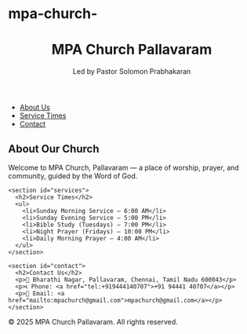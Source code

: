 # mpa-church- 
<!DOCTYPE html>
<html lang="en">
<head>
  <meta charset="UTF-8">
  <meta name="viewport" content="width=device-width, initial-scale=1">
  <title>MPA Church Pallavaram</title>
  <link rel="stylesheet" href="styles.css">
</head>
<body>
  <header>
    <h1>MPA Church Pallavaram</h1>
    <p>Led by Pastor Solomon Prabhakaran</p>
  </header>

  <nav>
    <ul>
      <li><a href="#about">About Us</a></li>
      <li><a href="#services">Service Times</a></li>
      <li><a href="#contact">Contact</a></li>
    </ul>
  </nav>

  <main>
    <section id="about">
      <h2>About Our Church</h2>
      <p>Welcome to MPA Church, Pallavaram — a place of worship, prayer, and community, guided by the Word of God.</p>
    </section>

    <section id="services">
      <h2>Service Times</h2>
      <ul>
        <li>Sunday Morning Service – 6:00 AM</li>
        <li>Sunday Evening Service – 5:00 PM</li>
        <li>Bible Study (Tuesdays) – 7:00 PM</li>
        <li>Night Prayer (Fridays) – 10:00 PM</li>
        <li>Daily Morning Prayer – 4:00 AM</li>
      </ul>
    </section>

    <section id="contact">
      <h2>Contact Us</h2>
      <p>📍 Bharathi Nagar, Pallavaram, Chennai, Tamil Nadu 600043</p>
      <p>📞 Phone: <a href="tel:+919444140707">+91 94441 40707</a></p>
      <p>📧 Email: <a href="mailto:mpachurch@gmail.com">mpachurch@gmail.com</a></p>
    </section>
  </main>

  <footer>
    <p>&copy; 2025 MPA Church Pallavaram. All rights reserved.</p>
  </footer>
</body>
</html>
